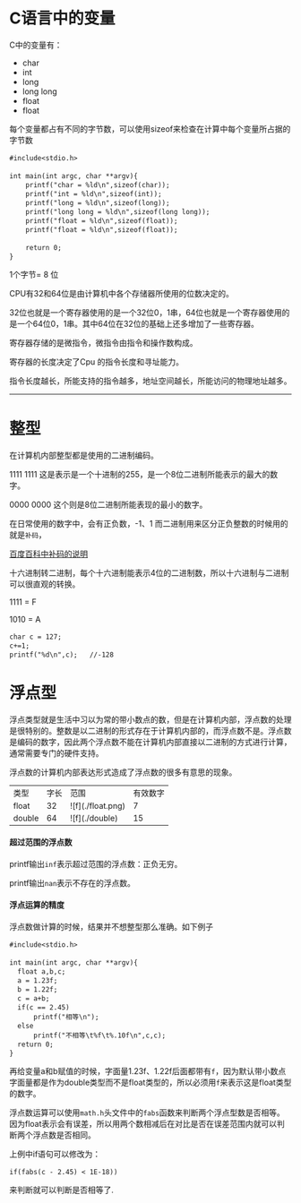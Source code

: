 C语言中的变量
=

C中的变量有：

- char
- int
- long
- long long
- float
- float


每个变量都占有不同的字节数，可以使用sizeof来检查在计算中每个变量所占据的字节数

	#include<stdio.h>

	int main(int argc, char **argv){
    	printf("char = %ld\n",sizeof(char));
    	printf("int = %ld\n",sizeof(int));
    	printf("long = %ld\n",sizeof(long));
    	printf("long long = %ld\n",sizeof(long long));
    	printf("float = %ld\n",sizeof(float));
    	printf("float = %ld\n",sizeof(float));

    	return 0;
	}
	
1个字节= 8 位

CPU有32和64位是由计算机中各个存储器所使用的位数决定的。

32位也就是一个寄存器使用的是一个32位0，1串，64位也就是一个寄存器使用的是一个64位0，1串。其中64位在32位的基础上还多增加了一些寄存器。

寄存器存储的是微指令，微指令由指令和操作数构成。

寄存器的长度决定了Cpu 的指令长度和寻址能力。

指令长度越长，所能支持的指令越多，地址空间越长，所能访问的物理地址越多。

---

整型
=

在计算机内部整型都是使用的二进制编码。

1111 1111 这是表示是一个十进制的255，是一个8位二进制所能表示的最大的数字。

0000 0000 这个则是8位二进制所能表现的最小的数字。

在日常使用的数字中，会有正负数，-1、1 而二进制用来区分正负整数的时候用的就是`补码`，

[百度百科中补码的说明](http://baike.baidu.com/link?url=XHyEVmlC66NF12tDS7qPf_yyoeowz2_ZBICoyLvBWXLa2htvJaMLVdyw3jbpoWkkbdMgBLEZqs_XKR_Ce-P3E_)

十六进制转二进制，每个十六进制能表示4位的二进制数，所以十六进制与二进制可以很直观的转换。

1111 = F

1010 = A

	char c = 127;
	c+=1;
    printf("%d\n",c);	//-128
   

浮点型
=



浮点类型就是生活中习以为常的带小数点的数，但是在计算机内部，浮点数的处理是很特别的。整数是以二进制的形式存在于计算机内部的，而浮点数不是。浮点数是编码的数字，因此两个浮点数不能在计算机内部直接以二进制的方式进行计算，通常需要专门的硬件支持。

浮点数的计算机内部表达形式造成了浮点数的很多有意思的现象。



<table>
	<tr>
		<td>类型</td>
		<td>字长</td>
		<td>范围</td>
		<td>有效数字</td>
	</tr>
	<tr>
		<td>float</td>
		<td>32</td>
		<td>![f](./float.png)</td>
		<td>7</td>
	</tr>
	<tr>
		<td>double</td>
		<td>64</td>
		<td>![f](./double)</td>
		<td>15</td>
	</tr>
</table>

#### 超过范围的浮点数

printf输出`inf`表示超过范围的浮点数：正负无穷。

printf输出`nan`表示不存在的浮点数。

#### 浮点运算的精度

浮点数做计算的时候，结果并不想整型那么准确。如下例子

	#include<stdio.h>

	int main(int argc, char **argv){
  	  float a,b,c;
  	  a = 1.23f;
  	  b = 1.22f;
  	  c = a+b;
  	  if(c == 2.45)
  	      printf("相等\n");
  	  else
  	      printf("不相等\t%f\t%.10f\n",c,c);
  	  return 0;
	}
	
再给变量a和b赋值的时候，字面量1.23f、1.22f后面都带有`f`，因为默认带小数点字面量都是作为double类型而不是float类型的，所以必须用`f`来表示这是float类型的数字。

浮点数运算可以使用`math.h`头文件中的`fabs`函数来判断两个浮点型数是否相等。因为float表示会有误差，所以用两个数相减后在对比是否在误差范围内就可以判断两个浮点数是否相同。

上例中if语句可以修改为：

	if(fabs(c - 2.45) < 1E-18))
	
来判断就可以判断是否相等了.


